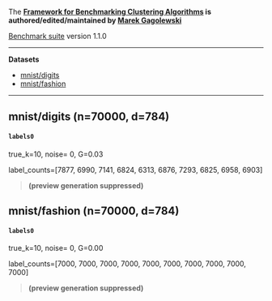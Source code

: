 The **[Framework for Benchmarking Clustering Algorithms](https://clustering-benchmarks.gagolewski.com)
is authored/edited/maintained by [Marek Gagolewski](https://www.gagolewski.com)**


[Benchmark suite](https://github.com/gagolews/clustering-data-v1) version 1.1.0



--------------------------------------------------------------------------------

**Datasets**

* [mnist/digits](#digits)
* [mnist/fashion](#fashion)

--------------------------------------------------------------------------------

## mnist/digits (n=70000, d=784) <a name="digits"></a>

#### `labels0`

true_k=10, noise=    0, G=0.03

label_counts=[7877, 6990, 7141, 6824, 6313, 6876, 7293, 6825, 6958, 6903]

> **(preview generation suppressed)**





## mnist/fashion (n=70000, d=784) <a name="fashion"></a>

#### `labels0`

true_k=10, noise=    0, G=0.00

label_counts=[7000, 7000, 7000, 7000, 7000, 7000, 7000, 7000, 7000, 7000]

> **(preview generation suppressed)**





